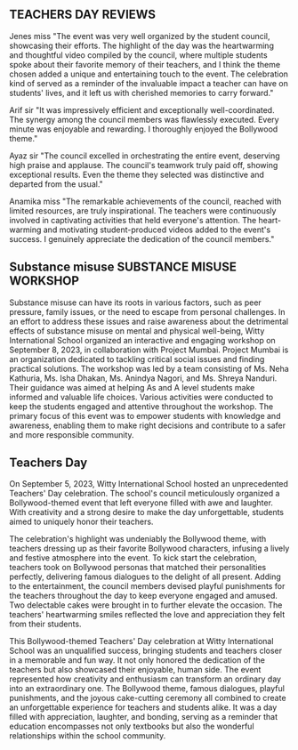 ## TEACHERS DAY REVIEWS
Jenes miss
"The event was very well organized by the student council, showcasing their efforts. The highlight of the day was the heartwarming and thoughtful video compiled by the council, where multiple students spoke about their favorite memory of their teachers, and I think the theme chosen added a unique and entertaining touch to the event. The celebration kind of served as a reminder of the invaluable impact a teacher can have on students' lives, and it left us with cherished memories to carry forward."

Arif sir
"It was impressively efficient and exceptionally well-coordinated. The synergy among the council members was flawlessly executed. Every minute was enjoyable and rewarding. I thoroughly enjoyed the Bollywood theme."

Ayaz sir
"The council excelled in orchestrating the entire event, deserving high praise and applause. The council's teamwork truly paid off, showing exceptional results. Even the theme they selected was distinctive and departed from the usual."

Anamika miss
"The remarkable achievements of the council, reached with limited resources, are truly inspirational. The teachers were continuously involved in captivating activities that held everyone's attention. The heart-warming and motivating student-produced videos added to the event's success. I genuinely appreciate the dedication of the council members."
## Substance misuse SUBSTANCE MISUSE WORKSHOP
Substance misuse can have its roots in various factors, such as peer pressure, family issues, or the need to escape from personal challenges. In an effort to address these issues and raise awareness about the detrimental effects of substance misuse on mental and physical well-being, Witty International School organized an interactive and engaging workshop on September 8, 2023, in collaboration with Project Mumbai. Project Mumbai is an organization dedicated to tackling critical social issues and finding practical solutions.
The workshop was led by a team consisting of Ms. Neha Kathuria, Ms. Isha Dhakan, Ms. Anindya Nagori, and Ms. Shreya Nanduri. Their guidance was aimed at helping As and A level students make informed and valuable life choices. Various activities were conducted to keep the students engaged and attentive throughout the workshop. The primary focus of this event was to empower students with knowledge and awareness, enabling them to make right decisions and contribute to a safer and more responsible community.
## Teachers Day

On September 5, 2023, Witty International School hosted an unprecedented Teachers' Day celebration. The school's council meticulously organized a Bollywood-themed event that left everyone filled with awe and laughter. With creativity and a strong desire to make the day unforgettable, students aimed to uniquely honor their teachers.

The celebration's highlight was undeniably the Bollywood theme, with teachers dressing up as their favorite Bollywood characters, infusing a lively and festive atmosphere into the event. To kick start the celebration, teachers took on Bollywood personas that matched their personalities perfectly, delivering famous dialogues to the delight of all present. Adding to the entertainment, the council members devised playful punishments for the teachers throughout the day to keep everyone engaged and amused. Two delectable cakes were brought in to further elevate the occasion. The teachers' heartwarming smiles reflected the love and appreciation they felt from their students.

This Bollywood-themed Teachers' Day celebration at Witty International School was an unqualified success, bringing students and teachers closer in a memorable and fun way. It not only honored the dedication of the teachers but also showcased their enjoyable, human side. The event represented how creativity and enthusiasm can transform an ordinary day into an extraordinary one. The Bollywood theme, famous dialogues, playful punishments, and the joyous cake-cutting ceremony all combined to create an unforgettable experience for teachers and students alike. It was a day filled with appreciation, laughter, and bonding, serving as a reminder that education encompasses not only textbooks but also the wonderful relationships within the school community.
## 